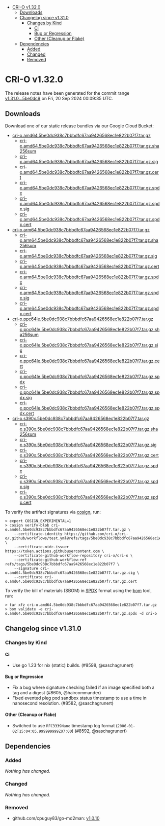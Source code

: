 - [CRI-O v1.32.0](#cri-o-v1320)
  - [Downloads](#downloads)
  - [Changelog since v1.31.0](#changelog-since-v1310)
    - [Changes by Kind](#changes-by-kind)
      - [Ci](#ci)
      - [Bug or Regression](#bug-or-regression)
      - [Other (Cleanup or Flake)](#other-cleanup-or-flake)
  - [Dependencies](#dependencies)
    - [Added](#added)
    - [Changed](#changed)
    - [Removed](#removed)

# CRI-O v1.32.0

The release notes have been generated for the commit range
[v1.31.0...5be0dc9](https://github.com/cri-o/cri-o/compare/v1.31.0...v1.32.0) on Fri, 20 Sep 2024 00:09:35 UTC.

## Downloads

Download one of our static release bundles via our Google Cloud Bucket:

- [cri-o.amd64.5be0dc938c7bbbdfc67aa9426568ec1e822b07f7.tar.gz](https://storage.googleapis.com/cri-o/artifacts/cri-o.amd64.5be0dc938c7bbbdfc67aa9426568ec1e822b07f7.tar.gz)
  - [cri-o.amd64.5be0dc938c7bbbdfc67aa9426568ec1e822b07f7.tar.gz.sha256sum](https://storage.googleapis.com/cri-o/artifacts/cri-o.amd64.5be0dc938c7bbbdfc67aa9426568ec1e822b07f7.tar.gz.sha256sum)
  - [cri-o.amd64.5be0dc938c7bbbdfc67aa9426568ec1e822b07f7.tar.gz.sig](https://storage.googleapis.com/cri-o/artifacts/cri-o.amd64.5be0dc938c7bbbdfc67aa9426568ec1e822b07f7.tar.gz.sig)
  - [cri-o.amd64.5be0dc938c7bbbdfc67aa9426568ec1e822b07f7.tar.gz.cert](https://storage.googleapis.com/cri-o/artifacts/cri-o.amd64.5be0dc938c7bbbdfc67aa9426568ec1e822b07f7.tar.gz.cert)
  - [cri-o.amd64.5be0dc938c7bbbdfc67aa9426568ec1e822b07f7.tar.gz.spdx](https://storage.googleapis.com/cri-o/artifacts/cri-o.amd64.5be0dc938c7bbbdfc67aa9426568ec1e822b07f7.tar.gz.spdx)
  - [cri-o.amd64.5be0dc938c7bbbdfc67aa9426568ec1e822b07f7.tar.gz.spdx.sig](https://storage.googleapis.com/cri-o/artifacts/cri-o.amd64.5be0dc938c7bbbdfc67aa9426568ec1e822b07f7.tar.gz.spdx.sig)
  - [cri-o.amd64.5be0dc938c7bbbdfc67aa9426568ec1e822b07f7.tar.gz.spdx.cert](https://storage.googleapis.com/cri-o/artifacts/cri-o.amd64.5be0dc938c7bbbdfc67aa9426568ec1e822b07f7.tar.gz.spdx.cert)
- [cri-o.arm64.5be0dc938c7bbbdfc67aa9426568ec1e822b07f7.tar.gz](https://storage.googleapis.com/cri-o/artifacts/cri-o.arm64.5be0dc938c7bbbdfc67aa9426568ec1e822b07f7.tar.gz)
  - [cri-o.arm64.5be0dc938c7bbbdfc67aa9426568ec1e822b07f7.tar.gz.sha256sum](https://storage.googleapis.com/cri-o/artifacts/cri-o.arm64.5be0dc938c7bbbdfc67aa9426568ec1e822b07f7.tar.gz.sha256sum)
  - [cri-o.arm64.5be0dc938c7bbbdfc67aa9426568ec1e822b07f7.tar.gz.sig](https://storage.googleapis.com/cri-o/artifacts/cri-o.arm64.5be0dc938c7bbbdfc67aa9426568ec1e822b07f7.tar.gz.sig)
  - [cri-o.arm64.5be0dc938c7bbbdfc67aa9426568ec1e822b07f7.tar.gz.cert](https://storage.googleapis.com/cri-o/artifacts/cri-o.arm64.5be0dc938c7bbbdfc67aa9426568ec1e822b07f7.tar.gz.cert)
  - [cri-o.arm64.5be0dc938c7bbbdfc67aa9426568ec1e822b07f7.tar.gz.spdx](https://storage.googleapis.com/cri-o/artifacts/cri-o.arm64.5be0dc938c7bbbdfc67aa9426568ec1e822b07f7.tar.gz.spdx)
  - [cri-o.arm64.5be0dc938c7bbbdfc67aa9426568ec1e822b07f7.tar.gz.spdx.sig](https://storage.googleapis.com/cri-o/artifacts/cri-o.arm64.5be0dc938c7bbbdfc67aa9426568ec1e822b07f7.tar.gz.spdx.sig)
  - [cri-o.arm64.5be0dc938c7bbbdfc67aa9426568ec1e822b07f7.tar.gz.spdx.cert](https://storage.googleapis.com/cri-o/artifacts/cri-o.arm64.5be0dc938c7bbbdfc67aa9426568ec1e822b07f7.tar.gz.spdx.cert)
- [cri-o.ppc64le.5be0dc938c7bbbdfc67aa9426568ec1e822b07f7.tar.gz](https://storage.googleapis.com/cri-o/artifacts/cri-o.ppc64le.5be0dc938c7bbbdfc67aa9426568ec1e822b07f7.tar.gz)
  - [cri-o.ppc64le.5be0dc938c7bbbdfc67aa9426568ec1e822b07f7.tar.gz.sha256sum](https://storage.googleapis.com/cri-o/artifacts/cri-o.ppc64le.5be0dc938c7bbbdfc67aa9426568ec1e822b07f7.tar.gz.sha256sum)
  - [cri-o.ppc64le.5be0dc938c7bbbdfc67aa9426568ec1e822b07f7.tar.gz.sig](https://storage.googleapis.com/cri-o/artifacts/cri-o.ppc64le.5be0dc938c7bbbdfc67aa9426568ec1e822b07f7.tar.gz.sig)
  - [cri-o.ppc64le.5be0dc938c7bbbdfc67aa9426568ec1e822b07f7.tar.gz.cert](https://storage.googleapis.com/cri-o/artifacts/cri-o.ppc64le.5be0dc938c7bbbdfc67aa9426568ec1e822b07f7.tar.gz.cert)
  - [cri-o.ppc64le.5be0dc938c7bbbdfc67aa9426568ec1e822b07f7.tar.gz.spdx](https://storage.googleapis.com/cri-o/artifacts/cri-o.ppc64le.5be0dc938c7bbbdfc67aa9426568ec1e822b07f7.tar.gz.spdx)
  - [cri-o.ppc64le.5be0dc938c7bbbdfc67aa9426568ec1e822b07f7.tar.gz.spdx.sig](https://storage.googleapis.com/cri-o/artifacts/cri-o.ppc64le.5be0dc938c7bbbdfc67aa9426568ec1e822b07f7.tar.gz.spdx.sig)
  - [cri-o.ppc64le.5be0dc938c7bbbdfc67aa9426568ec1e822b07f7.tar.gz.spdx.cert](https://storage.googleapis.com/cri-o/artifacts/cri-o.ppc64le.5be0dc938c7bbbdfc67aa9426568ec1e822b07f7.tar.gz.spdx.cert)
- [cri-o.s390x.5be0dc938c7bbbdfc67aa9426568ec1e822b07f7.tar.gz](https://storage.googleapis.com/cri-o/artifacts/cri-o.s390x.5be0dc938c7bbbdfc67aa9426568ec1e822b07f7.tar.gz)
  - [cri-o.s390x.5be0dc938c7bbbdfc67aa9426568ec1e822b07f7.tar.gz.sha256sum](https://storage.googleapis.com/cri-o/artifacts/cri-o.s390x.5be0dc938c7bbbdfc67aa9426568ec1e822b07f7.tar.gz.sha256sum)
  - [cri-o.s390x.5be0dc938c7bbbdfc67aa9426568ec1e822b07f7.tar.gz.sig](https://storage.googleapis.com/cri-o/artifacts/cri-o.s390x.5be0dc938c7bbbdfc67aa9426568ec1e822b07f7.tar.gz.sig)
  - [cri-o.s390x.5be0dc938c7bbbdfc67aa9426568ec1e822b07f7.tar.gz.cert](https://storage.googleapis.com/cri-o/artifacts/cri-o.s390x.5be0dc938c7bbbdfc67aa9426568ec1e822b07f7.tar.gz.cert)
  - [cri-o.s390x.5be0dc938c7bbbdfc67aa9426568ec1e822b07f7.tar.gz.spdx](https://storage.googleapis.com/cri-o/artifacts/cri-o.s390x.5be0dc938c7bbbdfc67aa9426568ec1e822b07f7.tar.gz.spdx)
  - [cri-o.s390x.5be0dc938c7bbbdfc67aa9426568ec1e822b07f7.tar.gz.spdx.sig](https://storage.googleapis.com/cri-o/artifacts/cri-o.s390x.5be0dc938c7bbbdfc67aa9426568ec1e822b07f7.tar.gz.spdx.sig)
  - [cri-o.s390x.5be0dc938c7bbbdfc67aa9426568ec1e822b07f7.tar.gz.spdx.cert](https://storage.googleapis.com/cri-o/artifacts/cri-o.s390x.5be0dc938c7bbbdfc67aa9426568ec1e822b07f7.tar.gz.spdx.cert)

To verify the artifact signatures via [cosign](https://github.com/sigstore/cosign), run:

```console
> export COSIGN_EXPERIMENTAL=1
> cosign verify-blob cri-o.amd64.5be0dc938c7bbbdfc67aa9426568ec1e822b07f7.tar.gz \
    --certificate-identity https://github.com/cri-o/cri-o/.github/workflows/test.yml@refs/tags/5be0dc938c7bbbdfc67aa9426568ec1e822b07f7 \
    --certificate-oidc-issuer https://token.actions.githubusercontent.com \
    --certificate-github-workflow-repository cri-o/cri-o \
    --certificate-github-workflow-ref refs/tags/5be0dc938c7bbbdfc67aa9426568ec1e822b07f7 \
    --signature cri-o.amd64.5be0dc938c7bbbdfc67aa9426568ec1e822b07f7.tar.gz.sig \
    --certificate cri-o.amd64.5be0dc938c7bbbdfc67aa9426568ec1e822b07f7.tar.gz.cert
```

To verify the bill of materials (SBOM) in [SPDX](https://spdx.org) format using the [bom](https://sigs.k8s.io/bom) tool, run:

```console
> tar xfz cri-o.amd64.5be0dc938c7bbbdfc67aa9426568ec1e822b07f7.tar.gz
> bom validate -e cri-o.amd64.5be0dc938c7bbbdfc67aa9426568ec1e822b07f7.tar.gz.spdx -d cri-o
```

## Changelog since v1.31.0

### Changes by Kind

#### Ci
 - Use go 1.23 for nix (static) builds. (#8598, @saschagrunert)

#### Bug or Regression
 - Fix a bug where signature checking failed if an image specified both a tag and a digest (#8605, @haircommander)
 - Fixed evented pleg pod sandbox status timestamp to use a time in nanosecond resolution. (#8582, @saschagrunert)

#### Other (Cleanup or Flake)
 - Switched to use `RFC3339Nano` timestamp log format (`2006-01-02T15:04:05.999999999Z07:00`) (#8592, @saschagrunert)

## Dependencies

### Added
_Nothing has changed._

### Changed
_Nothing has changed._

### Removed
- github.com/cpuguy83/go-md2man: [v1.0.10](https://github.com/cpuguy83/go-md2man/tree/v1.0.10)
